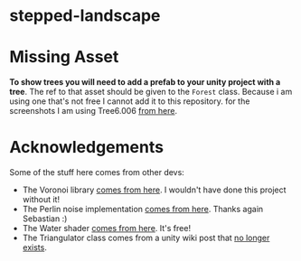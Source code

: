 # stepped-landscape


# Missing Asset

**To show trees you will need to add a prefab to your unity project with a tree**. The ref to that asset should be given to the `Forest` class. Because i am using one that's not free I cannot add it to this repository. for the screenshots I am using Tree6.006 [from here](https://assetstore.unity.com/packages/3d/vegetation/trees/low-poly-trees-seasons-67486).

# Acknowledgements
Some of the stuff here comes from other devs:

* The Voronoi library [comes from here](https://github.com/RudyTheDev/SharpVoronoiLib). I wouldn't have done this project without it!
* The Perlin noise implementation [comes from here](https://github.com/SebLague/Procedural-Landmass-Generation). Thanks again Sebastian :)
* The Water shader [comes from here](https://assetstore.unity.com/packages/tools/particles-effects/lowpoly-water-107563#description). It's free!
* The Triangulator class comes from a unity wiki post that [no longer exists](http://wiki.unity3d.com/index.php?title=Triangulator).
